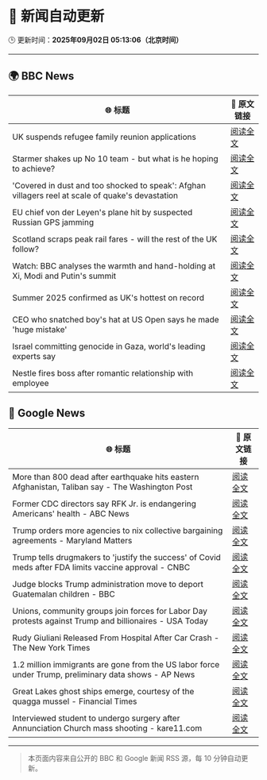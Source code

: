 # 🧠 新闻自动更新

🕒 更新时间：**2025年09月02日 05:13:06（北京时间）**

---

## 🌍 BBC News

| 🌐 标题 | 🔗 原文链接 |
|--------|-------------|
| UK suspends refugee family reunion applications | [阅读全文](https://www.bbc.com/news/articles/c626p66d6jxo?at_medium=RSS&at_campaign=rss) |
| Starmer shakes up No 10 team - but what is he hoping to achieve? | [阅读全文](https://www.bbc.com/news/articles/cd0d195md5eo?at_medium=RSS&at_campaign=rss) |
| 'Covered in dust and too shocked to speak': Afghan villagers reel at scale of quake's devastation | [阅读全文](https://www.bbc.com/news/articles/cm2vm2r6dzdo?at_medium=RSS&at_campaign=rss) |
| EU chief von der Leyen's plane hit by suspected Russian GPS jamming | [阅读全文](https://www.bbc.com/news/articles/c9d07z1439zo?at_medium=RSS&at_campaign=rss) |
| Scotland scraps peak rail fares - will the rest of the UK follow? | [阅读全文](https://www.bbc.com/news/articles/czxp9zl0k90o?at_medium=RSS&at_campaign=rss) |
| Watch: BBC analyses the warmth and hand-holding at Xi, Modi and Putin's summit | [阅读全文](https://www.bbc.com/news/videos/cn0r02zgjj4o?at_medium=RSS&at_campaign=rss) |
| Summer 2025 confirmed as UK's hottest on record | [阅读全文](https://www.bbc.com/weather/articles/c1kz18d3wjro?at_medium=RSS&at_campaign=rss) |
| CEO who snatched boy's hat at US Open says he made 'huge mistake' | [阅读全文](https://www.bbc.com/news/articles/ce93klk0jpzo?at_medium=RSS&at_campaign=rss) |
| Israel committing genocide in Gaza, world's leading experts say | [阅读全文](https://www.bbc.com/news/articles/cde3eyzdr63o?at_medium=RSS&at_campaign=rss) |
| Nestle fires boss after romantic relationship with employee | [阅读全文](https://www.bbc.com/news/articles/c1mpm9ee9p9o?at_medium=RSS&at_campaign=rss) |

## 📰 Google News

| 🌐 标题 | 🔗 原文链接 |
|--------|-------------|
| More than 800 dead after earthquake hits eastern Afghanistan, Taliban say - The Washington Post | [阅读全文](https://news.google.com/rss/articles/CBMiigFBVV95cUxNdml0NTAyWWJMMEpwaW5sMk40MGM0ZDN4RTU0MnM0U0lPc0JhLW1TcnRuZXJyRG91ekdyWGZycUlsNWgzdHJuWG55RUNNVEFBYkhZXy10MzJSVjVDREd3LWlubmRVbFhkbUVwUmRWazFOVWVkN3B6b1JVSkVNWWlPc1ZNeVltQU42T3c?oc=5) |
| Former CDC directors say RFK Jr. is endangering Americans' health - ABC News | [阅读全文](https://news.google.com/rss/articles/CBMiqAFBVV95cUxNbHBwdGF5dExucmVLVjBubldhcnQ4NXJIMWhaWUJUMFpxSmFxellMNkg4dG9LTHZxWTIwTmlMVEhnekR0bzRNUlJFYlBRYVl3S2hLenBkdkpiWi14YUQ5VlBVVUhmMF9hZkFWdVdVWnY0N0ZvWE9vd1c4N0R4dTlnVmpMQzRaUllDbHBVSThGanRmbEtKZHpQdWFfWldNM0lpOHNHU0N3V2zSAa4BQVVfeXFMUExKYnRjUENMN1RfOUc0R2plc1J2T2RuVjFWR3A0V2I1Y3BNU0FGX1cxQkxnNU13ODU4QjZmUGR4ZExfdFZqWjlYRnRxX085UGMxMFZKTnIyVjBYT2ZCc3QwT2p2dWZ0VUxmeDVXYjNKZkc1cTlWeTl1aUVXUVEzNTJoYkxNRUh4eXZSeVRWNkk5a3NNbXpwd0hqb2RrT1lVUmdmQTJ1SmFwUWdCcURR?oc=5) |
| Trump orders more agencies to nix collective bargaining agreements - Maryland Matters | [阅读全文](https://news.google.com/rss/articles/CBMiqgFBVV95cUxNcXJ4ckhQOEJZdGlwMEhnNVVQWndic0dDc05yUlRLaGVoRERVRnZwaG5BNXRUanEtbjhLcXIzMzVGQUx6VGJ2ZFlBTUhFZjNoeDJwX0k3aW9sd1Q4TmMwbXFnYzVNOHVteVUtUGV5MElmcUtqd3RiVTVObUoyOHk1ZG9pTm5oT0FnTG5IVUdpVUFvTTNjV1gzM3hIOFVUT01SUW5OWlRWcXdnZw?oc=5) |
| Trump tells drugmakers to 'justify the success' of Covid meds after FDA limits vaccine approval - CNBC | [阅读全文](https://news.google.com/rss/articles/CBMic0FVX3lxTE1BOWxHYXc5am43QVo2VmxydWN1Q3lfYUlWMWdxQnRsSVRCMEVBdDB3OVdBM0VmWHpKdEw3N3JDd1BTWVpvbWM0b3Exam5FQmxxWFUzaUFRM016dUt3WmR6Z3VRdU51WkFtZ2Y5Y1NmUnlfaTDSAXhBVV95cUxNTmg1RjNpZEc4eVpIUmNPeC1oaHZLUUdMZXJ0SE9Ndmw2U3BQYmFkLTdrSjZocEp2UW9rQWxwTjdJUGNkM2Q1V1NpdldWcEF3RUpKcElHQnJVTHpuWGk4OWJmVWh4UmpLMHVmTFVCOHFiTHRnSnpNOVU?oc=5) |
| Judge blocks Trump administration move to deport Guatemalan children - BBC | [阅读全文](https://news.google.com/rss/articles/CBMiWkFVX3lxTE1BVWxLaEZuc0NkNHhBdE9LbFJSU1lxNTNBT0hjYjVpNXE0cWVLQlRoQWN1a0dXWndob3ZSR2JGMVNIUUZZLVNoZVFyc0ZFbUY3b3F3Q3UtX0s1QdIBX0FVX3lxTE1SLWVtT0kzWU9kQ3lOWE9wMnBJLW9iZXc0X01YS3JId0E4OS1zanlQYjA3UXg4aDJpRE42cEdVMVpRMDJwNHNTdVh1NXZoQzdhVWJRS3VFSXhHa2FOX2VF?oc=5) |
| Unions, community groups join forces for Labor Day protests against Trump and billionaires - USA Today | [阅读全文](https://news.google.com/rss/articles/CBMioAFBVV95cUxOemE2VC05amJYYkNCZ01SREFEdlg2Q05Ia1NCZ2tBRDlyODMzUEJxaEZ6Ynkzdk9IYkpoSVdibE5YcGVWZno2V1ZUN1RZVXdjV0c5ZjUwaEtkaWdOQUlGMndlNS15WktGMkdvMVphWXMzMUpoNTk1SXA0RERZTENDWE13alRfUXlSNDlVOVlHeXhjRUJfMEg5WjlNeFE3RXMt?oc=5) |
| Rudy Giuliani Released From Hospital After Car Crash - The New York Times | [阅读全文](https://news.google.com/rss/articles/CBMiiAFBVV95cUxNb3RsbFNzQmx4SS1FT2doT09UOEkyc3ZtWDdLdnFaVlNRRnIzNVd6Qy1acDZSLWtEZHlXOEtsT0I1WTVxTEdlTTF5MzItRkJYeDhmejk1YjJfWnAtdnUtYVZud1AtNDBHdWd2cWQyX3h6RU9rd2V6cldUd0tVUEt6TDZINGItQjV6?oc=5) |
| 1.2 million immigrants are gone from the US labor force under Trump, preliminary data shows - AP News | [阅读全文](https://news.google.com/rss/articles/CBMikAFBVV95cUxOdW5WOGVKaWhoZFFnQ2Nrd2JycTV1bkxkNUNIWEZRX3ZLWUFsanMtZWJzRlBxcnVndHhwODR2Tng5Z2JvLVZtSk95VEVDUWZNWjRrQVdlRERkaEx4R0Z3aDJPX3Vhcy10azdhTlltbFZCeVZJRHhrSXhveTFWSndoSDFXVVRGamwzcHRwRWtDMnA?oc=5) |
| Great Lakes ghost ships emerge, courtesy of the quagga mussel - Financial Times | [阅读全文](https://news.google.com/rss/articles/CBMicEFVX3lxTE5TRTFpdmlHWDlFN0lieGRfSDI5MVlJdlVPU3BjaDhEVXZaU0s1QTYwVlNSMUFPNDZFZGhxRFd1OWZxWEoxSkd4dkdwQUhoa2hSVUs1cFJJLTd2QjFkMExNT1dzMkRnQnRIRHltSUpfN1E?oc=5) |
| Interviewed student to undergo surgery after Annunciation Church mass shooting - kare11.com | [阅读全文](https://news.google.com/rss/articles/CBMi8gFBVV95cUxQVURXdm5vNDVlRTlGUWZWblR3Rm1zWkhncEQ2dlFoZXFiWDM0WDkzblhoempRM3Vkdk5PSTJsRENJOUhJSjJRaVlYbTRYVFdxOVdkMTRoNTRjdW05LTdNajVJb0hyazB3Vmpvei02WVBpUU8zd2N3NDV3RnVQV2llRDBtNGhwYUFHaTBqUDh5N1NxRTBQYm5NbTNYcUV5NVBPWHJ1aHRUXzM0WHNmb1FaRnlvcXNGNFdaOEVsdS1ScXcweXJMcnI1UXd3Qmc1cWt2R1BFVDY2RkRkaUh2dnZnaHNXTXp4S1RYRzl6anZ6OUc5UQ?oc=5) |

---
> 本页面内容来自公开的 BBC 和 Google 新闻 RSS 源，每 10 分钟自动更新。